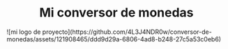 <h1 align="center"> Mi conversor de monedas </h1>
![mi logo de proyecto](https://github.com/4L3J4NDR0w/conversor-de-monedas/assets/121908465/ddd9d29a-6806-4ad8-b248-27c5a53c0eb6)
